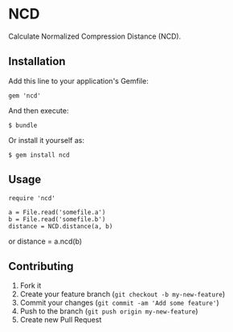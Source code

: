 # NCD
Calculate Normalized Compression Distance (NCD).

## Installation

Add this line to your application's Gemfile:

    gem 'ncd'

And then execute:

    $ bundle

Or install it yourself as:

    $ gem install ncd

## Usage

    require 'ncd'

    a = File.read('somefile.a')
    b = File.read('somefile.b')
    distance = NCD.distance(a, b)

or
    distance = a.ncd(b)

## Contributing

1. Fork it
2. Create your feature branch (`git checkout -b my-new-feature`)
3. Commit your changes (`git commit -am 'Add some feature'`)
4. Push to the branch (`git push origin my-new-feature`)
5. Create new Pull Request
